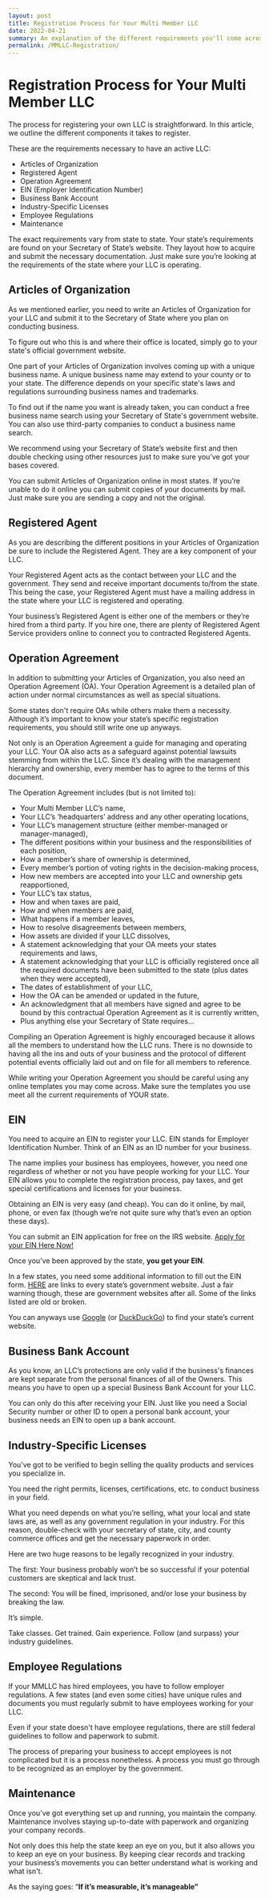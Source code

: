 ```yaml
---
layout: post
title: Registration Process for Your Multi Member LLC
date: 2022-04-21
summary: An explanation of the different requirements you'll come across while going the the process of registering your LLC.  
permalink: /MMLLC-Registration/
---
```



# Registration Process for Your Multi Member LLC #

The process for registering your own LLC is straightforward. In this article, we outline the different components it takes to register.

These are the requirements necessary to have an active LLC:

*   Articles of Organization 
*   Registered Agent
*   Operation Agreement
*   EIN (Employer Identification Number)
*   Business Bank Account
*   Industry-Specific Licenses
*   Employee Regulations
*   Maintenance

The exact requirements vary from state to state. Your state’s requirements are found on your Secretary of State’s website. They layout how to acquire and submit the necessary documentation. Just make sure you’re looking at the requirements of the state where your LLC is operating. 

## Articles of Organization ##

As we mentioned earlier, you need to write an Articles of Organization for your LLC and submit it to the Secretary of State where you plan on conducting business. 

To figure out who this is and where their office is located, simply go to your state's official government website. 

One part of your Articles of Organization involves coming up with a unique business name. A unique business name may extend to your county or to your state. The difference depends on your specific state's laws and regulations surrounding business names and trademarks. 

To find out if the name you want is already taken, you can conduct a free business name search using your Secretary of State's government website. You can also use third-party companies to conduct a business name search. 

We recommend using your Secretary of State’s website first and then double checking using other resources just to make sure you’ve got your bases covered. 

You can submit Articles of Organization online in most states. If you’re unable to do it online you can submit copies of your documents by mail. Just make sure you are sending a copy and not the original. 

## Registered Agent ##

As you are describing the different positions in your Articles of Organization be sure to include the Registered Agent. They are a key component of your LLC.

Your Registered Agent acts as the contact between your LLC and the government. They send and receive important documents to/from the state. This being the case, your Registered Agent must have a mailing address in the state where your LLC is registered and operating. 

Your business’s Registered Agent is either one of the members or they’re hired from a third party. If you hire one, there are plenty of Registered Agent Service providers online to connect you to contracted Registered Agents. 

## Operation Agreement ##

In addition to submitting your Articles of Organization, you also need an Operation Agreement (OA). Your Operation Agreement is a detailed plan of action under normal circumstances as well as special situations. 

Some states don't require OAs while others make them a necessity. Although it’s important to know your state’s specific registration requirements, you should still write one up anyways.

Not only is an Operation Agreement a guide for managing and operating your LLC. Your OA also acts as a safeguard against potential lawsuits stemming from within the LLC. Since it’s dealing with the management hierarchy and ownership, every member has to agree to the terms of this document. 

The Operation Agreement includes (but is not limited to):

*   Your Multi Member LLC’s name, 
*   Your LLC’s ‘headquarters’ address and any other operating locations,
*   Your LLC’s management structure (either member-managed or manager-managed),
*   The different positions within your business and the responsibilities of each position, 
*   How a member’s share of ownership is determined,
*   Every member’s portion of voting rights in the decision-making process,
*   How new members are accepted into your LLC and ownership gets reapportioned, 
*   Your LLC’s tax status,
*   How and when taxes are paid,
*   How and when members are paid,
*   What happens if a member leaves, 
*   How to resolve disagreements between members, 
*   How assets are divided if your LLC dissolves, 
*   A statement acknowledging that your OA meets your states requirements and laws, 
*   A statement acknowledging that your LLC is officially registered once all the required documents have been submitted to the state (plus dates when they were accepted),
*   The dates of establishment of your LLC,
*   How the OA can be amended or updated in the future,
*   An acknowledgment that all members have signed and agree to be bound by this contractual Operation Agreement as it is currently written,
*   Plus anything else your Secretary of State requires…

Compiling an Operation Agreement is highly encouraged because it allows all the members to understand how the LLC runs. There is no downside to having all the ins and outs of your business and the protocol of different potential events officially laid out and on file for all members to reference. 

While writing your Operation Agreement you should be careful using any online templates you may come across. Make sure the templates you use meet all the current requirements of YOUR state.

## EIN ###

You need to acquire an EIN to register your LLC. EIN stands for Employer Identification Number. Think of an EIN as an ID number for your business. 

The name implies your business has employees, however, you need one regardless of whether or not you have people working for your LLC. Your EIN allows you to complete the registration process, pay taxes, and get special certifications and licenses for your business.

Obtaining an EIN is very easy (and cheap). You can do it online, by mail, phone, or even fax (though we’re not quite sure why that’s even an option these days). 

You can submit an EIN application for free on the IRS website. [Apply for your EIN Here Now!](https://www.irs.gov/businesses/small-businesses-self-employed/apply-for-an-employer-identification-number-ein-online)  

Once you’ve been approved by the state, **you get your EIN**. 

In a few states, you need some additional information to fill out the EIN form. [HERE](https://www.irs.gov/businesses/small-businesses-self-employed/state-government-websites) are links to every state’s government website. Just a fair warning though, these are government websites after all. Some of the links listed are old or broken. 

You can anyways use [Google](https://www.google.com/) (or [DuckDuckGo](https://duckduckgo.com/)) to find your state’s current website. 

## Business Bank Account ##

As you know, an LLC’s protections are only valid if the business's finances are kept separate from the personal finances of all of the Owners. This means you have to open up a special Business Bank Account for your LLC. 

You can only do this after receiving your EIN. Just like you need a Social Security number or other ID to open a personal bank account, your business needs an EIN to open up a bank account.

## Industry-Specific Licenses ##

You’ve got to be verified to begin selling the quality products and services you specialize in. 

You need the right permits, licenses, certifications, etc. to conduct business in your field. 

What you need depends on what you’re selling, what your local and state laws are, as well as any government regulation in your industry. For this reason, double-check with your secretary of state, city, and county commerce offices and get the necessary paperwork in order. 

Here are two huge reasons to be legally recognized in your industry. 

The first: Your business probably won’t be so successful if your potential customers are skeptical and lack trust. 

The second: You will be fined, imprisoned, and/or lose your business by breaking the law.

It’s simple. 

Take classes. Get trained. Gain experience. Follow (and surpass) your industry guidelines.

## Employee Regulations ##

If your MMLLC has hired employees, you have to follow employer regulations. A few states (and even some cities) have unique rules and documents you must regularly submit to have employees working for your LLC. 

Even if your state doesn't have employee regulations, there are still federal guidelines to follow and paperwork to submit. 

The process of preparing your business to accept employees is not complicated but it is a process nonetheless. A process you must go through to be recognized as an employer by the government.

## Maintenance ###

Once you’ve got everything set up and running, you maintain the company. Maintenance involves staying up-to-date with paperwork and organizing your company records. 

Not only does this help the state keep an eye on you, but it also allows you to keep an eye on your business. By keeping clear records and tracking your business’s movements you can better understand what is working and what isn't.

  
As the saying goes: “**If it’s measurable, it’s manageable”**
